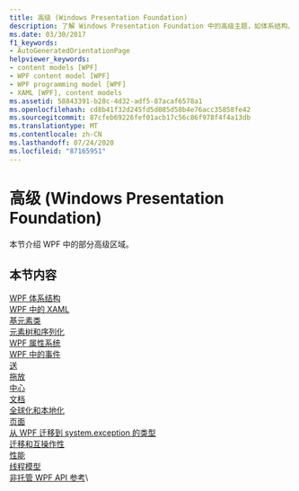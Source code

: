 ```yaml
---
title: 高级 (Windows Presentation Foundation)
description: 了解 Windows Presentation Foundation 中的高级主题，如体系结构、基元素类和属性系统。
ms.date: 03/30/2017
f1_keywords:
- AutoGeneratedOrientationPage
helpviewer_keywords:
- content models [WPF]
- WPF content model [WPF]
- WPF programming model [WPF]
- XAML [WPF], content models
ms.assetid: 58843391-b28c-4d32-adf5-87acaf6578a1
ms.openlocfilehash: cd8b41f32d245fd5d085d58b4e76acc35858fe42
ms.sourcegitcommit: 87cfeb69226fef01acb17c56c86f978f4f4a13db
ms.translationtype: MT
ms.contentlocale: zh-CN
ms.lasthandoff: 07/24/2020
ms.locfileid: "87165951"
---
```

# <a name="advanced-windows-presentation-foundation"></a>高级 (Windows Presentation Foundation)

本节介绍 WPF 中的部分高级区域。

## <a name="in-this-section"></a>本节内容

[WPF 体系结构](wpf-architecture.md)\
[WPF 中的 XAML](xaml-in-wpf.md)\
[基元素类](base-elements.md)\
[元素树和序列化](element-tree-and-serialization.md)\
[WPF 属性系统](properties-wpf.md)\
[WPF 中的事件](events-wpf.md)\
[送](input-wpf.md)\
[拖放](drag-and-drop.md)\
[中心](resources-wpf.md)\
[文档](documents.md)\
[全球化和本地化](globalization-and-localization.md)\
[页面](layout.md)\
[从 WPF 迁移到 system.exception 的类型](types-migrated-from-wpf-to-system.md)\
[迁移和互操作性](migration-and-interoperability.md)\
[性能](performance.md)\
[线程模型](threading-model.md)\
[非托管 WPF API 参考](wpf-unmanaged-api-reference.md)\
